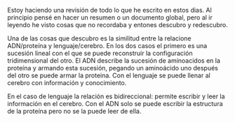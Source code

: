 Estoy haciendo una revisión de todo lo que he escrito en estos dias. Al principio pensé en hacer un resumen o un documento global, pero al ir leyendo he visto cosas que no recordaba y entones descubro y redescubro.

Una de las cosas que descubro es la similitud entre la relacione ADN/proteína y lenguaje/cerebro. En los dos casos el primero es una sucesión lineal con el que se puede reconstruir la configuración tridimensional del otro. El ADN describe la sucesión de aminoacidos en la proteína y armando esta sucesión, pegando un aminoácido uno después del otro se puede armar la proteina. Con el lenguaje se puede llenar al cerebro con información y conocimiento.

En el caso de lenguaje la relación es bidireccional: permite escribir y leer la información en el cerebro. Con el ADN solo se puede escribir la estructura de la proteína pero no se la puede leer de ella.

